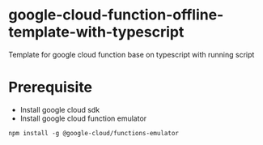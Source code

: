 # google-cloud-function-offline-template-with-typescript
Template for google cloud function base on typescript with running script

# Prerequisite

* Install google cloud sdk
* Install google cloud function emulator

```
npm install -g @google-cloud/functions-emulator
```
